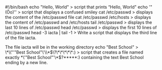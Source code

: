 #!/bin/bash
echo "Hello, World" > script that prints “Hello, World"
echo '"(Ôo)'\' > script that displays a confused smiley
cat /etc/passwd > displays the content of the /etc/passwd file
cat /etc/passwd /etc/hosts > displays the content of /etc/passwd and /etc/hosts
tail /etc/passwd > displays the last 10 lines of /etc/passwd
head /etc/passwd > displays the first 10 lines of /etc/passwd
head -3 iacta | tail -1 > Write a script that displays the third line of the file iacta.

The file iacta will be in the working directory
echo "Best School" > \\\*\\\\"'\"Best School\"\\'\\\\\*\$\\\?\\\*\\\*\\\*\\\*\\\*\:\) > script that creates a file named exactly \*\\'"Best School"\'\\*$\?\*\*\*\*\*:) containing the text Best School ending by a new line.


